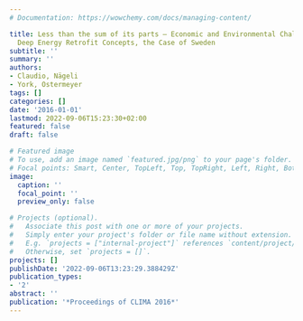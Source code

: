 ```yaml
---
# Documentation: https://wowchemy.com/docs/managing-content/

title: Less than the sum of its parts – Economic and Environmental Challenges in designing
  Deep Energy Retrofit Concepts, the Case of Sweden
subtitle: ''
summary: ''
authors:
- Claudio, Nägeli
- York, Ostermeyer
tags: []
categories: []
date: '2016-01-01'
lastmod: 2022-09-06T15:23:30+02:00
featured: false
draft: false

# Featured image
# To use, add an image named `featured.jpg/png` to your page's folder.
# Focal points: Smart, Center, TopLeft, Top, TopRight, Left, Right, BottomLeft, Bottom, BottomRight.
image:
  caption: ''
  focal_point: ''
  preview_only: false

# Projects (optional).
#   Associate this post with one or more of your projects.
#   Simply enter your project's folder or file name without extension.
#   E.g. `projects = ["internal-project"]` references `content/project/deep-learning/index.md`.
#   Otherwise, set `projects = []`.
projects: []
publishDate: '2022-09-06T13:23:29.388429Z'
publication_types:
- '2'
abstract: ''
publication: '*Proceedings of CLIMA 2016*'
---
```

